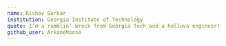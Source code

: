 ```yaml
---
name: Rishov Sarkar
institution: Georgia Institute of Technology
quote: I’m a ramblin’ wreck from Georgia Tech and a helluva engineer!
github_user: ArkaneMoose
---
```

